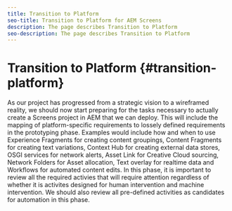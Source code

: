 ```yaml
---
title: Transition to Platform
seo-title: Transition to Platform for AEM Screens
description: The page describes Transition to Platform
seo-description: The page describes Transition to Platform
---
```


# Transition to Platform {#transition-platform}

As our project has progressed from a strategic vision to a wireframed reality, we should now start preparing for the tasks necessary to actually create a Screens project in AEM that we can deploy. This will include the mapping of platform-specific requirements to lossely defined requirements in the prototyping phase.
Examples would include how and when to use Experience Fragments for creating content groupings, Content Fragments for creating text variations, Context Hub for creating external data stores, OSGI services for network alerts, Asset Link for Creative Cloud sourcing, Network Folders for Asset allocation, Text overlay for realtime data and Workflows for automated content edits.
In this phase, it is important to review all the required activies that will require attention regardless of whether it is activites designed for human intervention and machine intervention.
We should also review all pre-defined activities as candidates for automation in this phase.
